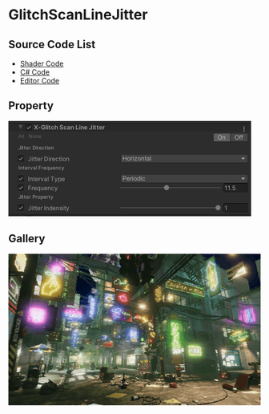 
# GlitchScanLineJitter

## Source Code List
- [Shader Code](Shader/GlitchScanLineJitter.shader)
- [C# Code](GlitchScanLineJitter.cs)
- [Editor Code](Editor/GlitchScanLineJitterEditor.cs)


## Property
![](https://raw.githubusercontent.com/QianMo/X-PostProcessing-Gallery/master/Media/Glitch/GlitchScanLineJitter/GlitchScanLineJitter.png)

## Gallery

![](https://raw.githubusercontent.com/QianMo/X-PostProcessing-Gallery/master/Media/Glitch/GlitchScanLineJitter/GlitchScanLineJitter.gif)
